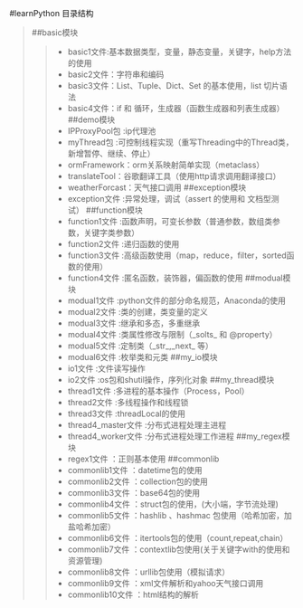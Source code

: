 #learnPython 目录结构
> ##basic模块
>> * basic1文件:基本数据类型，变量，静态变量，关键字，help方法的使用
>> * basic2文件：字符串和编码
>> * basic3文件：List、Tuple、Dict、Set 的基本使用，list 切片语法
>> * basic4文件：if 和 循环，生成器（函数生成器和列表生成器）
> ##demo模块
>> * IPProxyPool包 :ip代理池
>> * myThread包 :可控制线程实现（重写Threading中的Thread类，新增暂停、继续、停止）
>> * ormFramework：orm关系映射简单实现（metaclass）
>> * translateTool：谷歌翻译工具（使用http请求调用翻译接口）
>> * weatherForcast：天气接口调用
> ##exception模块
>> * exception文件 :异常处理，调试（assert 的使用和 文档型测试）
> ##function模块
>> * function1文件 :函数声明，可变长参数（普通参数，数组类参数，关键字类参数）
>> * function2文件 :递归函数的使用
>> * function3文件 :高级函数使用（map，reduce，filter，sorted函数的使用）
>> * function4文件 :匿名函数，装饰器，偏函数的使用
> ##modual模块
>> * modual1文件 :python文件的部分命名规范，Anaconda的使用
>> * modual2文件 :类的创建，类变量的定义
>> * modual3文件 :继承和多态，多重继承
>> * modual4文件 :类属性修改与限制（\_solts\_  和 @property）
>> * modual5文件 :定制类（\_str\_,\_next\_ 等）
>> * modual6文件 :枚举类和元类
> ##my_io模块
>> * io1文件 :文件读写操作
>> * io2文件 :os包和shutil操作，序列化对象
> ##my_thread模块
>> * thread1文件 :多进程的基本操作（Process，Pool） 
>> * thread2文件 :多线程操作和线程锁
>> * thread3文件 :threadLocal的使用
>> * thread4_master文件 :分布式进程处理主进程
>> * thread4_worker文件 :分布式进程处理工作进程
> ##my_regex模块
>> * regex1文件 ：正则基本使用
> ##commonlib
>> * commonlib1文件 ：datetime包的使用
>> * commonlib2文件 ：collection包的使用
>> * commonlib3文件 ：base64包的使用
>> * commonlib4文件 ：struct包的使用，(大小端，字节流处理)
>> * commonlib5文件 ：hashlib 、hashmac 包使用（哈希加密，加盐哈希加密）
>> * commonlib6文件 ：itertools包的使用（count,repeat,chain）
>> * commonlib7文件 ：contextlib包使用(关于关键字with的使用和资源管理)
>> * commonlib8文件 ：urllib包使用（模拟请求）
>> * commonlib9文件 ：xml文件解析和yahoo天气接口调用
>> * commonlib10文件 ：html结构的解析
